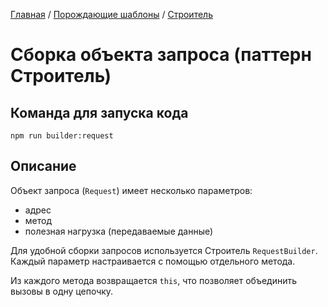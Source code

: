 [Главная](../../..) / [Порождающие шаблоны](../..) / [Строитель](..)

# Сборка объекта запроса (паттерн Строитель)

## Команда для запуска кода

```
npm run builder:request
```

## Описание

Объект запроса (`Request`) имеет несколько параметров:

* адрес 
* метод
* полезная нагрузка (передаваемые данные)

Для удобной сборки запросов используется Строитель `RequestBuilder`. Каждый параметр настраивается с помощью отдельного метода.

Из каждого метода возвращается `this`, что позволяет объединить вызовы в одну цепочку.